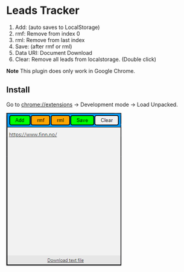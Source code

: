 # Leads Tracker

1. Add: (auto saves to LocalStorage)
2. rmf: Remove from index 0
3. rml: Remove from last index
4. Save: (after rmf or rml)
5. Data URI: Document Download
6. Clear: Remove all leads from localstorage. (Double click)

**Note** This plugin does only work in Google Chrome.

## Install
Go to [chrome://extensions](http://chrome://extensions) -> Development mode -> Load Unpacked.

![Screenshot](https://github.com/KjellHarald/leadstracker/blob/main/leadstracker.png?raw=true)